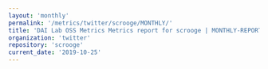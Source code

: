 ```yaml
---
layout: 'monthly'
permalink: '/metrics/twitter/scrooge/MONTHLY/'
title: 'DAI Lab OSS Metrics Metrics report for scrooge | MONTHLY-REPORT-2019-10-25'
organization: 'twitter'
repository: 'scrooge'
current_date: '2019-10-25'
---
```

